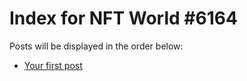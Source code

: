 # Index for NFT World #6164
Posts will be displayed in the order below:

- [Your first post](./001-first.md)

